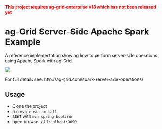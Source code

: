 <span style="color:red">**This project requires ag-grid-enterprise v18 which has not been released yet**</span>

# ag-Grid Server-Side Apache Spark Example

A reference implementation showing how to perform server-side operations using Apache Spark with ag-Grid.

![](https://github.com/ag-grid/ag-grid-docs/blob/latest/src/spark-server-side-operations/spark-enterprise-app.png "")

For full details see: http://ag-grid.com/spark-server-side-operations/

## Usage

- Clone the project
- run `mvn clean install`
- start with `mvn spring-boot:run`
- open browser at `localhost:9090`